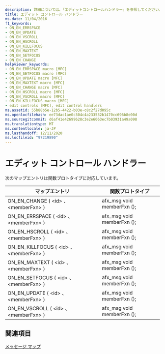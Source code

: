 ```yaml
---
description: 詳細については、「エディットコントロールハンドラー」を参照してください。
title: エディット コントロール ハンドラー
ms.date: 11/04/2016
f1_keywords:
- ON_EN_ERRSPACE
- ON_EN_UPDATE
- ON_EN_VSCROLL
- ON_EN_HSCROLL
- ON_EN_KILLFOCUS
- ON_EN_MAXTEXT
- ON_EN_SETFOCUS
- ON_EN_CHANGE
helpviewer_keywords:
- ON_EN_ERRSPACE macro [MFC]
- ON_EN_SETFOCUS macro [MFC]
- ON_EN_UPDATE macro [MFC]
- ON_EN_MAXTEXT macro [MFC]
- ON_EN_CHANGE macro [MFC]
- ON_EN_HSCROLL macro [MFC]
- ON_EN_VSCROLL macro [MFC]
- ON_EN_KILLFOCUS macro [MFC]
- edit controls [MFC], edit control handlers
ms.assetid: 55b88b5e-12b5-4422-b03e-c8c2f27d095c
ms.openlocfilehash: ee73dac1ae0c304c4a233532b1470cc696b8e00d
ms.sourcegitcommit: d6af41e42699628c3e2e6063ec7b03931a49a098
ms.translationtype: MT
ms.contentlocale: ja-JP
ms.lasthandoff: 12/11/2020
ms.locfileid: "97219890"
---
```

# <a name="edit-control-handlers"></a>エディット コントロール ハンドラー

次のマップエントリは関数プロトタイプに対応しています。

|マップエントリ|関数プロトタイプ|
|---------------|------------------------|
|ON_EN_CHANGE ( \<id> 、 \<memberFxn> )|afx_msg void memberFxn ();|
|ON_EN_ERRSPACE ( \<id> 、 \<memberFxn> )|afx_msg void memberFxn ();|
|ON_EN_HSCROLL ( \<id> 、 \<memberFxn> )|afx_msg void memberFxn ();|
|ON_EN_KILLFOCUS ( \<id> 、 \<memberFxn> )|afx_msg void memberFxn ();|
|ON_EN_MAXTEXT ( \<id> 、 \<memberFxn> )|afx_msg void memberFxn ();|
|ON_EN_SETFOCUS ( \<id> 、 \<memberFxn> )|afx_msg void memberFxn ();|
|ON_EN_UPDATE ( \<id> 、 \<memberFxn> )|afx_msg void memberFxn ();|
|ON_EN_VSCROLL ( \<id> 、 \<memberFxn> )|afx_msg void memberFxn ();|

## <a name="see-also"></a>関連項目

[メッセージ マップ](../../mfc/reference/message-maps-mfc.md)
